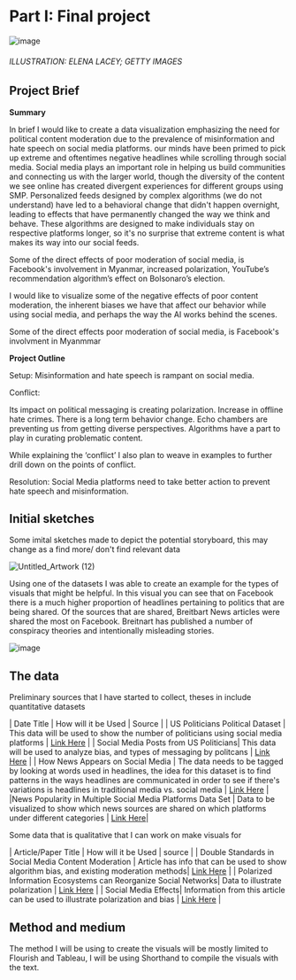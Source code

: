 
# Part I: Final project

![image](https://user-images.githubusercontent.com/117247447/203711803-ccc40c55-a03e-4192-9b25-49dfcab72f6c.png)
###### ILLUSTRATION: ELENA LACEY; GETTY IMAGES

## Project Brief

**Summary**

 In brief I would like to create a data visualization emphasizing the need for political content moderation due to the prevalence of misinformation and hate speech on social media platforms. our minds have been primed to pick up extreme and oftentimes negative headlines while scrolling through social media. Social media plays an important role in helping us build communities and connecting us with the larger world, though the diversity of the content we see online has created divergent experiences for different groups using SMP. Personalized feeds designed by complex algorithms (we do not understand)  have led to a  behavioral change that didn't happen overnight, leading to effects that have permanently changed the way we think and behave. These algorithms are designed to make individuals stay on respective platforms longer, so it's no surprise that extreme content is what makes its way into our social feeds. 

Some of the direct effects of poor moderation of social media, is Facebook's involvement in Myanmar, increased polarization, YouTube’s recommendation algorithm’s effect on Bolsonaro’s election. 

I would like to visualize some of the negative effects of poor content moderation, the inherent biases we have that affect our behavior while using social media, and perhaps the way the AI works behind the scenes. 


Some of the direct effects poor moderation of social media, is Facebook's involvment in Myanmmar 

**Project Outline**

Setup:
Misinformation and hate speech is rampant on social media.

Conflict: 

Its impact on political messaging is creating polarization.
Increase in offline hate crimes.
There is a long term behavior change.
Echo chambers are preventing us from getting diverse perspectives.
Algorithms have a part to play in curating problematic content.

While explaining the ‘conflict’ I also plan to weave in examples to further drill down on the points of conflict. 

Resolution: 
Social Media platforms need to take better action to prevent hate speech and misinformation.


## Initial sketches

Some imital sketches made to depict the potential storyboard, this may change as a find more/ don't find relevant data

![Untitled_Artwork (12)](https://user-images.githubusercontent.com/117247447/203723964-c3fe8931-dc78-456f-9acb-0b878ef7835f.jpg)

Using one of the datasets I was able to create an example for the types of visuals that might be helpful. In this visual you can see that on Facebook there is a much higher proportion of headlines pertaining to politics that are being shared. Of the sources that are shared, Breitbart News articles were shared the most on Facebook. Breitnart has published a number of conspiracy theories and intentionally misleading stories.

![image](https://user-images.githubusercontent.com/117247447/203725532-a4140cbe-e72f-4f20-8d2e-d183dadd70d5.png)


## The data

Preliminary sources that I have started to collect, theses in include quantitative datasets

| Date Title | How will it be Used | Source |
| US Politicians Political Dataset | This data will be used to show the number of politicians using social media platforms | [Link Here](https://www.kaggle.com/datasets/mrmorj/us-politicians-twitter-dataset/)  |
| Social Media Posts from US Politicians| This data will be used to analyze bias, and types of messaging by politcans | [Link Here](https://www.kaggle.com/datasets/rishidamarla/social-media-posts-from-us-politicians/) |
| How News Appears on Social Media | The data needs to be tagged by looking at words used in headlines, the idea for this dataset is to find patterns in the ways headlines are communicated in order to see if there's variations is headlines in traditional media vs. social media | [Link Here](https://www.kaggle.com/datasets/socialmedianews/how-news-appears-on-social-media/) |
|News Popularity in Multiple Social Media Platforms Data Set | Data to be visualized to show which news sources are shared on which platforms under different categories | [Link Here](https://archive.ics.uci.edu/ml/datasets/News+Popularity+in+Multiple+Social+Media+Platforms/)|




Some data that is qualitative that I can work on make visuals for 

| Article/Paper Title | How will it be Used | source  |
| Double Standards in Social Media Content Moderation | Article has info that can be used to show algorithm bias, and existing moderation methods| [Link Here](https://www.brennancenter.org/our-work/research-reports/double-standards-social-media-content-moderation/)  |
| Polarized Information Ecosystems can Reorganize Social Networks| Data to illustrate polarization | [Link Here](https://www.pnas.org/doi/10.1073/pnas.2102147118/) |
| Social Media Effects| Information from this article can be used to illustrate polarization and bias | [Link Here](https://www.ncbi.nlm.nih.gov/pmc/articles/PMC7343248//) |



## Method and medium

The method I will be using to create the visuals will be mostly limited to Flourish and Tableau, I will be using Shorthand to compile the visuals with the text. 


